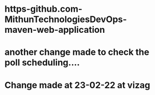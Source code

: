 # https-github.com-MithunTechnologiesDevOps-maven-web-application

# another change made to check the poll scheduling....

# Change made at 23-02-22 at vizag
